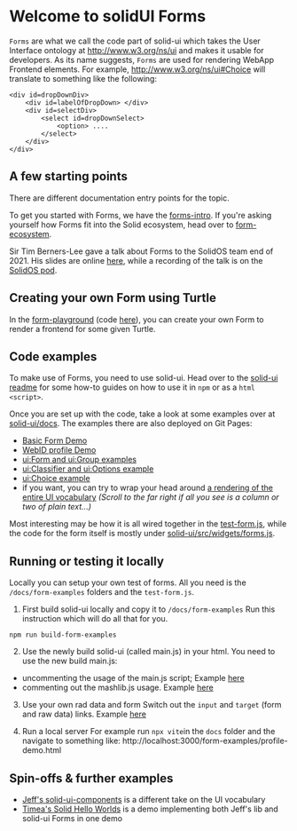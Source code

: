 # Welcome to solidUI Forms

`Forms` are what we call the code part of solid-ui which takes the User Interface ontology at <http://www.w3.org/ns/ui> and makes it usable for developers. As its name suggests, `Forms` are used for rendering WebApp Frontend elements. For example, <http://www.w3.org/ns/ui#Choice> will translate to something like the following:
```
<div id=dropDownDiv>
    <div id=labelOfDropDown> </div>
    <div id=selectDiv>
        <select id=dropDownSelect>
            <option> ....
        </select>
    </div>
</div>
```

## A few starting points  

There are different documentation entry points for the topic.

To get you started with Forms, we have the [forms-intro](./forms-intro.html).
If you're asking yourself how Forms fit into the Solid ecosystem, head over to [form-ecosystem](./form-ecosystem.html).

Sir Tim Berners-Lee gave a talk about Forms to the SolidOS team end of 2021. His slides are online [here](./talks/FormsTalk.html), while a recording of the talk is on the [SolidOS pod](https://solidos.solidcommunity.net/public/SolidOS%20team%20meetings/SolidOS_team_videos.html).


## Creating your own Form using Turtle

In the [form-playground](https://solidos.github.io/form-playground/playground.html) (code [here](https://github.com/SolidOS/form-playground)), you can create your own Form to render a frontend for some given Turtle. 

## Code examples

To make use of Forms, you need to use solid-ui. Head over to the [solid-ui readme](https://github.com/SolidOS/solid-ui/blob/main/README.md#getting-started) for some how-to guides on how to use it in `npm` or as a `html <script>`.

Once you are set up with the code, take a look at some examples over at [solid-ui/docs](<https://github.com/SolidOS/solid-ui/tree/main/docs>). The examples there are also deployed on Git Pages:

- [Basic Form Demo](https://solidos.github.io/solid-ui/docs/form-examples/demo.html)
- [WebID profile Demo](https://solidos.github.io/solid-ui/docs/form-examples/profile-demo.html)
- [ui:Form and ui:Group examples](https://solidos.github.io/solid-ui/docs/form-examples/structures.html)
- [ui:Classifier and ui:Options example](https://solidos.github.io/solid-ui/docs/form-examples/structures2.html)
- [ui:Choice example](https://solidos.github.io/solid-ui/docs/form-examples/structures3.html)
- if you want, you can try to wrap your head around [a rendering of the entire UI vocabulary](https://solidos.github.io/solid-ui/docs/form-examples/edit-form-form.html) _(Scroll to the far right if all you see is a column or two of plain text...)_

Most interesting may be how it is all wired together in the [test-form.js](https://github.com/SolidOS/solid-ui/blob/main/docs/form-examples/test-form.js), while the code for the form itself is mostly under [solid-ui/src/widgets/forms.js](https://github.com/SolidOS/solid-ui/blob/main/src/widgets/forms.js).

## Running or testing it locally

Locally you can setup your own test of forms. All you need is the `/docs/form-examples` folders and the `test-form.js`.

1. First build solid-ui locally and copy it to `/docs/form-examples`
Run this instruction which will do all that for you.
```
npm run build-form-examples
```
2. Use the newly build solid-ui (called main.js) in your html.
You need to use the new build main.js:
* uncommenting the usage of the main.js script; Example [here](https://github.com/SolidOS/solid-ui/blob/4f620aea3e91daf5ce9591dd83d3c95c161a44ad/docs/form-examples/structures3.html#L21)
* commenting out the mashlib.js usage. Example [here](https://github.com/SolidOS/solid-ui/blob/4f620aea3e91daf5ce9591dd83d3c95c161a44ad/docs/form-examples/structures3.html#L15)

3. Use your own rad data and form
Switch out the `input` and `target` (form and raw data) links. Example [here](https://github.com/SolidOS/solid-ui/blob/4f620aea3e91daf5ce9591dd83d3c95c161a44ad/docs/form-examples/structures3.html#L56)

4. Run a local server
For example run `npx vite`in the `docs` folder and the navigate to something like: http://localhost:3000/form-examples/profile-demo.html

## Spin-offs & further examples

- [Jeff's solid-ui-components](https://github.com/jeff-zucker/solid-ui-components) is a different take on the UI vocabulary
- [Timea's Solid Hello Worlds](https://github.com/timea-solid/SolidHelloWorlds) is a demo implementing both Jeff's lib and solid-ui Forms in one demo
